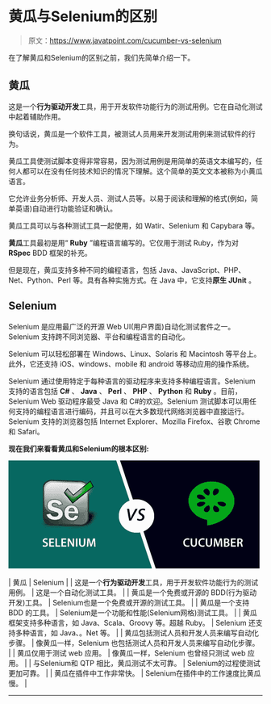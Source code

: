 # 黄瓜与Selenium的区别

> 原文：<https://www.javatpoint.com/cucumber-vs-selenium>

在了解黄瓜和Selenium的区别之前，我们先简单介绍一下。

## 黄瓜

这是一个**行为驱动开发**工具，用于开发软件功能行为的测试用例。它在自动化测试中起着辅助作用。

换句话说，黄瓜是一个软件工具，被测试人员用来开发测试用例来测试软件的行为。

黄瓜工具使测试脚本变得非常容易，因为测试用例是用简单的英语文本编写的，任何人都可以在没有任何技术知识的情况下理解。这个简单的英文文本被称为小黄瓜语言。

它允许业务分析师、开发人员、测试人员等。以易于阅读和理解的格式(例如，简单英语)自动进行功能验证和确认。

黄瓜工具可以与各种测试工具一起使用，如 Watir、Selenium 和 Capybara 等。

**黄瓜**工具最初是用“ **Ruby** ”编程语言编写的。它仅用于测试 Ruby，作为对 **RSpec** BDD 框架的补充。

但是现在，黄瓜支持多种不同的编程语言，包括 Java、JavaScript、PHP、Net、Python、Perl 等。具有各种实施方式。在 Java 中，它支持**原生 JUnit** 。

## Selenium

Selenium 是应用最广泛的开源 Web UI(用户界面)自动化测试套件之一。Selenium 支持跨不同浏览器、平台和编程语言的自动化。

Selenium 可以轻松部署在 Windows、Linux、Solaris 和 Macintosh 等平台上。此外，它还支持 iOS、windows、mobile 和 android 等移动应用的操作系统。

Selenium 通过使用特定于每种语言的驱动程序来支持多种编程语言。Selenium 支持的语言包括 **C#** 、 **Java** 、 **Perl** 、 **PHP** 、 **Python** 和 **Ruby** 。目前，Selenium Web 驱动程序最受 Java 和 C#的欢迎。Selenium 测试脚本可以用任何支持的编程语言进行编码，并且可以在大多数现代网络浏览器中直接运行。Selenium 支持的浏览器包括 Internet Explorer、Mozilla Firefox、谷歌 Chrome 和 Safari。

**现在我们来看看黄瓜和Selenium的根本区别:**

![Cucumber vs Selenium](img/54e1ef9b46225ae4f9bcb3a7c6f1c5cd.png)

| 黄瓜 | Selenium |
| 这是一个**行为驱动开发**工具，用于开发软件功能行为的测试用例。 | 这是一个自动化测试工具。 |
| 黄瓜是一个免费或开源的 BDD(行为驱动开发)工具。 | Selenium也是一个免费或开源的测试工具。 |
| 黄瓜是一个支持 BDD 的工具。 | Selenium是一个功能和性能(Selenium网格)测试工具。 |
| 黄瓜框架支持多种语言，如 Java、Scala、Groovy 等。超越 Ruby。 | Selenium 还支持多种语言，如 Java、。Net 等。 |
| 黄瓜包括测试人员和开发人员来编写自动化步骤。 | 像黄瓜一样，Selenium 也包括测试人员和开发人员来编写自动化步骤。 |
| 黄瓜仅用于测试 web 应用。 | 像黄瓜一样，Selenium 也曾经只测试 web 应用。 |
| 与Selenium和 QTP 相比，黄瓜测试不太可靠。 | Selenium的过程使测试更加可靠。 |
| 黄瓜在插件中工作非常快。 | Selenium在插件中的工作速度比黄瓜慢。 |

* * *
